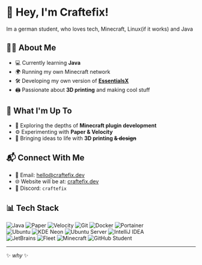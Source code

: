 # 👋 Hey, I'm Craftefix!
Im a german student, who loves tech, Minecraft, Linux(if it works) and Java

## 🧑‍💻 About Me
- 💻 Currently learning **Java**
- 🌍 Running my own Minecraft network
- 🛠️ Developing my own version of **[EssentialsX](https://github.com/EssentialsX/Essentials)**
- 🖨️ Passionate about **3D printing** and making cool stuff

## 🔧 What I'm Up To
- 🚀 Exploring the depths of **Minecraft plugin development**  
- ⚙️ Experimenting with **Paper & Velocity**  
- 🎨 Bringing ideas to life with **3D printing  ~~& design~~**  


## 📬 Connect With Me
- 📧 Email: [hello@craftefix.dev](#)  
- 🌐 Website will be at: [craftefix.dev](https://github.craftefix.dev/)  
- 🔗 Discord: `craftefix`  


## 📊 Tech Stack
![Java](https://img.shields.io/badge/Java-ED8B00?style=for-the-badge&logo=openjdk&logoColor=white)
![Paper](https://img.shields.io/badge/PaperMC-1E90FF?style=for-the-badge&logo=minecraft&logoColor=white)
![Velocity](https://img.shields.io/badge/Velocity-FF0000?style=for-the-badge&logo=minecraft&logoColor=white)
![Git](https://img.shields.io/badge/Git-F05032?style=for-the-badge&logo=git&logoColor=white)
![Docker](https://img.shields.io/badge/Docker-2496ED?style=for-the-badge&logo=docker&logoColor=white)
![Portainer](https://img.shields.io/badge/Portainer-13BEF9?style=for-the-badge&logo=portainer&logoColor=white)  
![Ubuntu](https://img.shields.io/badge/Ubuntu-E95420?style=for-the-badge&logo=ubuntu&logoColor=white)
![KDE Neon](https://img.shields.io/badge/KDE%20Neon-1ABC9C?style=for-the-badge&logo=KDE&logoColor=white)
![Ubuntu Server](https://img.shields.io/badge/Ubuntu%20Server-333333?style=for-the-badge&logo=ubuntu&logoColor=E95420)
![IntelliJ IDEA](https://img.shields.io/badge/IntelliJ%20IDEA-000000?style=for-the-badge&logo=intellijidea&logoColor=white)  
![JetBrains](https://img.shields.io/badge/JetBrains-000000?style=for-the-badge&logo=jetbrains&logoColor=white)
![Fleet](https://img.shields.io/badge/Fleet-000000?style=for-the-badge&logo=fleet&logoColor=white)
![Minecraft](https://img.shields.io/badge/Minecraft-62B47A?style=for-the-badge&logo=minecraft&logoColor=white)
![GitHub Student](https://img.shields.io/badge/GitHub%20Student-121013?style=for-the-badge&logo=github&logoColor=white)



---
✨ *why* ✨
